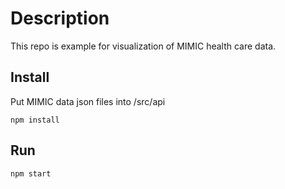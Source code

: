 # Description
This repo is example for visualization of MIMIC health care data.

## Install
Put MIMIC data json files into /src/api
```
npm install
```

## Run
```
npm start
```
